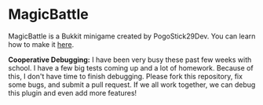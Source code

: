 MagicBattle
===========

MagicBattle is a Bukkit minigame created by PogoStick29Dev. You can learn how to make it [here](http://www.youtube.com/watch?v=1oOi2qonpM4&list=SPAF3anQEEkzSmWCd_G-S-hMwaAXLp8xv0).

__Cooperative Debugging:__
I have been very busy these past few weeks with school. I have a few big tests coming up and a lot of homework.
Because of this, I don't have time to finish debugging. Please fork this repository, fix some bugs, and submit a pull request.
If we all work together, we can debug this plugin and even add more features!
